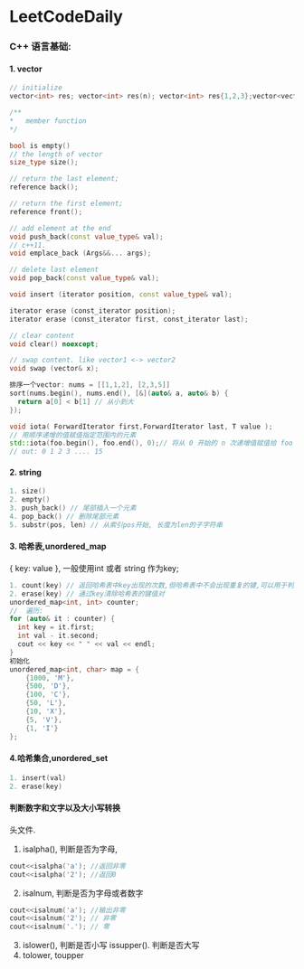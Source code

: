 # LeetCodeDaily

### C++ 语言基础:

#### 1. vector

```c++
// initialize
vector<int> res; vector<int> res(n); vector<int> res{1,2,3};vector<vector<int> >dp; 

/**
*	member function
*/

bool is empty()
// the length of vector
size_type size();

// return the last element;
reference back();

// return the first element;
reference front();

// add element at the end
void push_back(const value_type& val);
// c++11. 
void emplace_back (Args&&... args);

// delete last element
void pop_back(const value_type& val);

void insert (iterator position, const value_type& val);

iterator erase (const_iterator position);
iterator erase (const_iterator first, const_iterator last);

// clear content
void clear() noexcept;

// swap content. like vector1 <-> vector2
void swap (vector& x); 

排序一个vector: nums = [[1,1,2], [2,3,5]]
sort(nums.begin(), nums.end(), [&](auto& a, auto& b) {
  return a[0] < b[1] // 从小到大
});

void iota( ForwardIterator first,ForwardIterator last, T value );
// 用顺序递增的值赋值指定范围内的元素
std::iota(foo.begin(), foo.end(), 0);// 将从 0 开始的 n 次递增值赋值给 foo
// out: 0 1 2 3 .... 15
```

#### 2. string

```c++
1. size()
2. empty()
3. push_back() // 尾部插入一个元素
4. pop_back() // 删除尾部元素
5. substr(pos, len) // 从索引pos开始, 长度为len的子字符串
```

#### 3. 哈希表,unordered_map

{ key: value }, 一般使用int 或者 string 作为key;

```c++
1. count(key) // 返回哈希表中key出现的次数,但哈希表中不会出现重复的键,可以用于判断key是否存在
2. erase(key) // 通过key清除哈希表的键值对
unordered_map<int, int> counter;  
//  遍历:
for (auto& it : counter) {
  int key = it.first;
  int val - it.second;
  cout << key << " " << val << endl;
}
初始化
unordered_map<int, char> map = {
    {1000, 'M'},
    {500, 'D'},
    {100, 'C'},
    {50, 'L'},
    {10, 'X'},
    {5, 'V'},
    {1, 'I'}
};
```

#### 4.哈希集合,unordered_set

```c++
1. insert(val)
2. erase(key)
```



#### 判断数字和文字以及大小写转换

<cctype>头文件.

1. isalpha(), 判断是否为字母, 

```c++
cout<<isalpha('a'); //返回非零
cout<<isalpha('2'); //返回0
```

2. isalnum, 判断是否为字母或者数字

```c++
cout<<isalnum('a'); //输出非零
cout<<isalnum('2'); // 非零
cout<<isalnum('.'); // 零
```

3. islower(), 判断是否小写 issupper(). 判断是否大写
4. tolower, toupper
